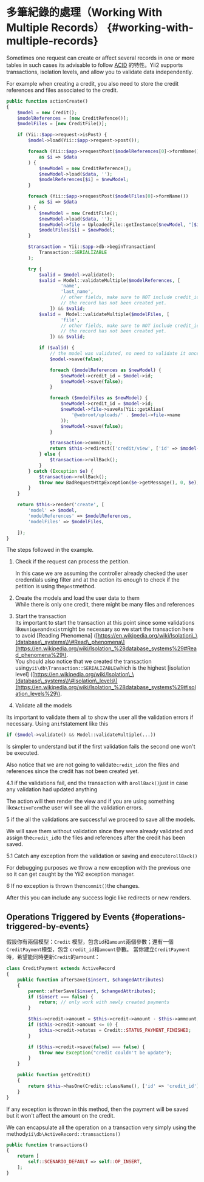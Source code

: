 # 多筆紀錄的處理（Working With Multiple Records） {#working-with-multiple-records}

Sometimes one request can create or affect several records in one or more tables in such cases its advisable to follow [ACID](https://en.wikipedia.org/wiki/ACID) 的特性。Yii2 supports transactions, isolation levels, and allow you to validate data independently.

For example when creating a credit, you also need to store the credit references and files associated to the credit.

```php
public function actionCreate()
{
    $model = new Credit();
    $modelReferences = [new CreditRefence()];
    $modelFiles = [new CreditFile()];

    if (Yii::$app->request->isPost) {
        $model->load(Yii::$app->request->post());

        foreach (Yii::$app->requestPost($modelReferences[0]->formName())
            as $i => $data
        ) {
            $newModel = new CreditReference();
            $newModel->load($data, '');
            $modelReferences[$i] = $newModel;
        }

        foreach (Yii::$app->requestPost($modelFiles[0]->formName())
            as $i => $data
        ) {
            $newModel = new CreditFile();
            $newModel->load($data, '');
            $newModel->file = UploadedFile::getInstance($newModel, "[$i]file");
            $modelFiles[$i] = $newModel;
        }

        $transaction = Yii::$app->db->beginTransaction(
            Transaction::SERIALIZABLE
        );

        try {
            $valid = $model->validate();
            $valid = Model::validateMultiple($modelReferences, [
                    'name',
                    'last_name',
                    // other fields, make sure to NOT include credit_id since
                    // the record has not been created yet.
                ]) && $valid;
            $valid =  Model::validateMultiple($modelFiles, [
                    'file',
                    // other fields, make sure to NOT include credit_id since
                    // the record has not been created yet.
                ]) && $valid;

            if ($valid) {
                // the model was validated, no need to validate it once more
                $model->save(false);

                foreach ($modelReferences as $newModel) {
                    $newModel->credit_id = $model->id;
                    $newModel->save(false);
                }

                foreach ($modelFiles as $newModel) {
                    $newModel->credit_id = $model->id;
                    $newModel->file->saveAs(Yii::getAlias(
                        '@webroot/uploads/' . $model->file->name
                    ));
                    $newModel->save(false);
                }

                $transaction->commit();
                return $this->redirect(['credit/view', ['id' => $model->id]]);
            } else {
                $transaction->rollBack();
            }
        } catch (Exception $e) {
            $transaction->rollBack();
            throw new BadRequestHttpException($e->getMessage(), 0, $e);
        }
    }

    return $this->render('create', [
        'model' => $model,
        'modelReferences' => $modelReferences,
        'modelFiles' => $modelFiles,

    ]);
}
```

The steps followed in the example.

1. Check if the request can process the petition.

   In this case we are assuming the controller already checked the user credentials using filter and at the action its enough to check if the petition is using the`post`method.

2. Create the models and load the user data to them  
   While there is only one credit, there might be many files and references

3. Start the transaction  
   Its important to start the transaction at this point since some validations like`unique`and`exist`might be necessary so we start the transaction here to avoid \[Reading Phenomena\] \([https://en.wikipedia.org/wiki/Isolation\_\(database\_systems\)\#Read\_phenomena\](https://en.wikipedia.org/wiki/Isolation_%28database_systems%29#Read_phenomena%29\).  
   You should also notice that we created the transaction using`yii\db\Transaction::SERIALIZABLE`which is the highest \[isolation level\] \([https://en.wikipedia.org/wiki/Isolation\_\(database\_systems\)\#Isolation\_levels\](https://en.wikipedia.org/wiki/Isolation_%28database_systems%29#Isolation_levels%29\).

4. Validate all the models

Its important to validate them all to show the user all the validation errors if necessary. Using an`if`statement like this

```php
if ($model->validate() && Model::validateMultiple(...))
```

Is simpler to understand but if the first validation fails the second one won't be executed.

Also notice that we are not going to validate`credit_id`on the files and references since the credit has not been created yet.

4.1 if the validations fail, end the transaction with a`rollBack()`just in case any validation had updated anything

The action will then render the view and if you are using something like`ActiveForm`the user will see all the validation errors.

5 if the all the validations are successful we proceed to save all the models.

We will save them without validation since they were already validated and assign the`credit_id`to the files and references after the credit has been saved.

5.1 Catch any exception from the validation or saving and execute`rollBack()`

For debugging purposes we throw a new exception with the previous one so it can get caught by the Yii2 exception manager.

6 If no exception is thrown then`commit()`the changes.

After this you can include any success logic like redirects or new renders.

## Operations Triggered by Events {#operations-triggered-by-events}

假設你有兩個模型：`Credit` 模型，包含`id`和`amount`兩個參數；還有一個`CreditPayment`模型，包含 `credit_id`和`amount`參數。 當你建立`CreditPayment`時，希望能同時更新`Credit`的amount：

```php
class CreditPayment extends ActiveRecord
{
    public function afterSave($insert, $changedAttributes)
    {
        parent::afterSave($insert, $changedAttributes);
        if ($insert === false) {
            return; // only work with newly created payments
        }

        $this->credit->amount = $this->credit->amount - $this->ammount;
        if ($this->credit->amount <= 0) {
            $this->credit->status = Credit::STATUS_PAYMENT_FINISHED;
        }

        if ($this->credit->save(false) === false) {
            throw new Exception("credit couldn't be update");
        }
    }

    public function getCredit()
    {
        return $this->hasOne(Credit::className(), ['id' => 'credit_id']);
    }
}
```

If any exception is thrown in this method, then the payment will be saved but it won't affect the amount on the credit.

We can encapsulate all the operation on a transaction very simply using the method`yii\db\ActiveRecord::transactions()`

```php
public function transactions()
{
    return [
        self::SCENARIO_DEFAULT => self::OP_INSERT,
    ];
}
```



